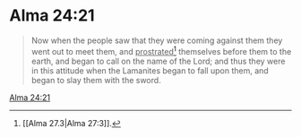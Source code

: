 # Alma 24:21

> Now when the people saw that they were coming against them they went out to meet them, and <u>prostrated</u>[^a] themselves before them to the earth, and began to call on the name of the Lord; and thus they were in this attitude when the Lamanites began to fall upon them, and began to slay them with the sword.

[Alma 24:21](https://www.churchofjesuschrist.org/study/scriptures/bofm/alma/24?lang=eng&id=p21#p21)


[^a]: [[Alma 27.3|Alma 27:3]].  
